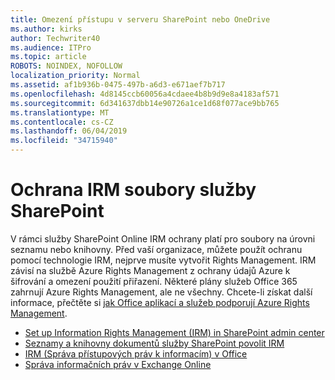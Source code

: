 ```yaml
---
title: Omezení přístupu v serveru SharePoint nebo OneDrive
ms.author: kirks
author: Techwriter40
ms.audience: ITPro
ms.topic: article
ROBOTS: NOINDEX, NOFOLLOW
localization_priority: Normal
ms.assetid: af1b936b-0475-497b-a6d3-e671aef7b717
ms.openlocfilehash: 4d8145ccb60056a4cdaee4b8b9d9e8a4183af571
ms.sourcegitcommit: 6d341637dbb14e90726a1ce1d68f077ace9bb765
ms.translationtype: MT
ms.contentlocale: cs-CZ
ms.lasthandoff: 06/04/2019
ms.locfileid: "34715940"
---
```

# <a name="irm-protection-to-sharepoint-files"></a>Ochrana IRM soubory služby SharePoint


<p>V rámci služby SharePoint Online IRM ochrany platí pro soubory na úrovni seznamu nebo knihovny. Před vaší organizace, můžete použít ochranu pomocí technologie IRM, nejprve musíte vytvořit Rights Management. IRM závisí na službě Azure Rights Management z ochrany údajů Azure k šifrování a omezení použití přiřazení. Některé plány služeb Office 365 zahrnují Azure Rights Management, ale ne všechny. Chcete-li získat další informace, přečtěte si <a href="https://docs.microsoft.com/azure/information-protection/understand-explore/office-apps-services-support" data-linktype="external">jak Office aplikací a služeb podporují Azure Rights Management</a>.</p> <ul> <li><a href="https://docs.microsoft.com/en-us/office365/securitycompliance/set-up-irm-in-sp-admin-center">Set up Information Rights Management (IRM) in SharePoint admin center</a></li> <li><a href="https://docs.microsoft.com/en-us/office365/securitycompliance/set-up-irm-in-sp-admin-center#irm-enable-sharepoint-document-libraries-and-lists">Seznamy a knihovny dokumentů služby SharePoint povolit IRM</a></li> <li><a href="https://support.office.com/en-US/Article/Information-Rights-Management-in-Office-c7a70797-6b1e-493f-acf7-92a39b85e30c">IRM (Správa přístupových práv k informacím) v Office</a></li> <li><a href="https://docs.microsoft.com/en-us/office365/SecurityCompliance/information-rights-management-in-exchange-online">Správa informačních práv v Exchange Online</a></li> </ul>


